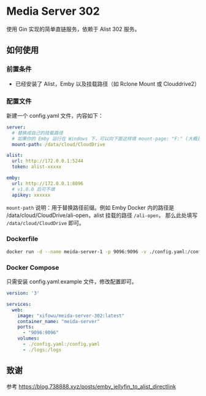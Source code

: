 # Media Server 302

使用 Gin 实现的简单直链服务，依赖于 Alist 302 服务。

## 如何使用

### 前置条件

- 已经安装了 Alist，Emby 以及挂载路径（如 Rclone Mount 或 Clouddrive2）


### 配置文件
新建一个 config.yaml 文件，内容如下：

```yaml
server:
  # 替换成自己的挂载路径
  # 如果你的 Emby 运行在 Windows 下，可以向下面这样填 mount-page: "F:" (大概是这样吧)
  mount-path: /data/cloud/CloudDrive

alist:
  url: http://172.0.0.1:5244
  token: alist-xxxxx

emby:
  url: http://172.0.0.1:8096
  # v1.0.0 后可不填
  apikey: xxxxxx

```

`mount-path` 说明：用于替换路径前缀。例如 Emby Docker 内的路径是 /data/cloud/CloudDrive/ali-open，alist 挂载的路径 `/ali-open`， 那么此处填写 `/data/cloud/CloudDrive` 即可。


### Dockerfile

```bash
docker run -d --name meida-server-1 -p 9096:9096 -v ./config.yaml:/config.yaml -v ./logs:/logs xifowu/meida-server-302:latest
```

### Docker Compose
只需安装 config.yaml.example 文件，修改配置即可。

```yml
version: '3'

services:
  web:
    image: "xifowu/meida-server-302:latest"
    container_name: "meida-server"
    ports:
      - "9096:9096"
    volumes:
      - ./config.yaml:/config.yaml
      - ./logs:/logs
```

## 致谢
参考 https://blog.738888.xyz/posts/emby_jellyfin_to_alist_directlink
